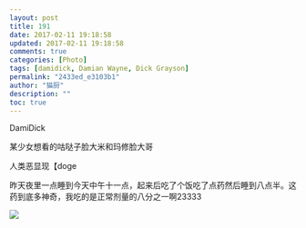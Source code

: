 ```yaml
---
layout: post
title: 191
date: 2017-02-11 19:18:58
updated: 2017-02-11 19:18:58
comments: true
categories: [Photo]
tags: [damidick, Damian Wayne, Dick Grayson]
permalink: "2433ed_e3103b1"
author: "猫厨"
description: ""
toc: true
---
```


<p>DamiDick</p> 
<p>某少女想看的咕哒子脸大米和玛修脸大哥</p> 
<p>人类恶显现【doge</p> 
<p>昨天夜里一点睡到今天中午十一点，起来后吃了个饭吃了点药然后睡到八点半。这药到底多神奇，我吃的是正常剂量的八分之一啊23333 <br /></p>

![](/img/img_cVZNdzJtQk9JV2NsT1ZlVDFrdDBwTUJ2M2FKN2locFBoYTJZRExkbFpzbXhHbUxpSFpTZkNnPT0.jpg)